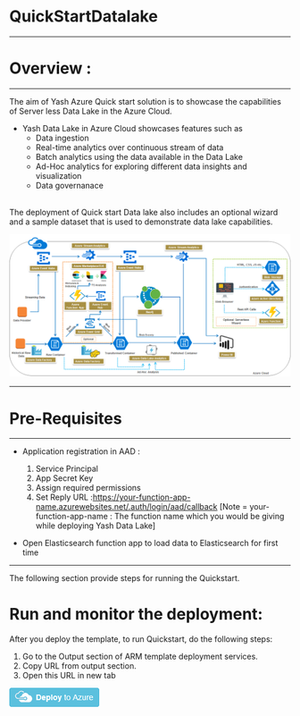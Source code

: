 # QuickStartDatalake

--------------------------------------------------------------------------
# Overview :
--------------------------------------------------------------------------
The aim of Yash Azure Quick start solution is to showcase the capabilities of Server less Data Lake in the Azure Cloud. 
- Yash Data Lake in Azure Cloud showcases features such as
	* Data ingestion
	* Real-time analytics over continuous stream of data
	* Batch analytics using the data available in the Data Lake
	* Ad-Hoc analytics for exploring different data insights and visualization 
	* Data governanace 
	
<br />
The deployment  of Quick start Data lake also includes an optional wizard and a sample dataset that is used  to demonstrate data lake capabilities.

![alt text](https://raw.githubusercontent.com/KuldeepShikhare/AzureQuickStartDatalake/master/scripts/images/Untitled.png)

--------------------------------------------------------------------------
# Pre-Requisites
--------------------------------------------------------------------------
- Application registration in AAD :
	1. Service Principal
	2. App Secret Key
	3. Assign required permissions
	4. Set Reply URL :https://your-function-app-name.azurewebsites.net/.auth/login/aad/callback
		[Note = your-function-app-name : The function name which you would be giving while deploying Yash Data Lake]
	
- Open Elasticsearch function app to load data to Elasticsearch for first time
	
--------------------------------------------------------------------------
The following section provide steps for running the Quickstart.
# Run and monitor the deployment:
After you deploy the template, to run Quickstart, do the following steps:
1. Go to the Output section of ARM template deployment services.
2. Copy URL from output section.
3. Open this URL in new tab

<a href="https://portal.azure.com/#create/Microsoft.Template/uri/https%3A%2F%2Fraw.githubusercontent.com%2FKuldeepShikhare%2FAzureQuickStartDatalake%2Fsandbox%2FazureDeploy.json" target="_blank">
<img src="https://raw.githubusercontent.com/Azure/azure-quickstart-templates/master/1-CONTRIBUTION-GUIDE/images/deploytoazure.png"/>
</a>
